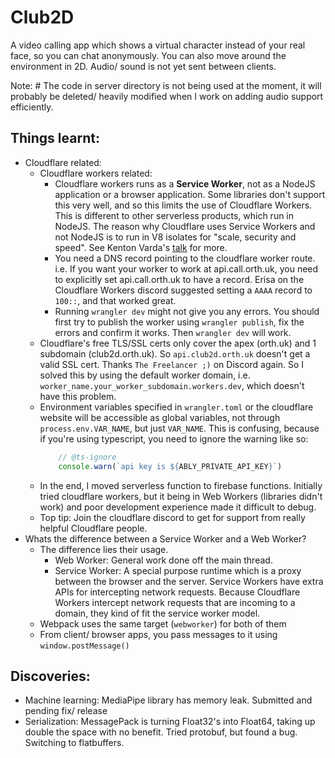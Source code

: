 # Club2D

A video calling app which shows a virtual character instead of your real face, so you can chat anonymously. You can also move around the environment in 2D. Audio/ sound is not yet sent between clients.

Note: # The code in server directory is not being used at the moment, it will probably be deleted/ heavily modified when I work on adding audio support efficiently.

## Things learnt:

- Cloudflare related:
  - Cloudflare workers related:
    - Cloudflare workers runs as a **Service Worker**, not as a NodeJS application or a browser application. Some libraries don't support this very well, and so this limits the use of Cloudflare Workers. This is different to other serverless products, which run in NodeJS. The reason why Cloudflare uses Service Workers and not NodeJS is to run in V8 isolates for "scale, security and speed". See Kenton Varda's [talk](https://www.youtube.com/watch?v=HK04UxENH10) for more.
    - You need a DNS record pointing to the cloudflare worker route. i.e. If you want your worker to work at api.call.orth.uk, you need to explicitly set api.call.orth.uk to have a record. Erisa on the Cloudflare Workers discord suggested setting a `AAAA` record to `100::`, and that worked great.
    - Running `wrangler dev` might not give you any errors. You should first try to publish the worker using `wrangler publish`, fix the errors and confirm it works. Then `wrangler dev` will work.
  - Cloudflare's free TLS/SSL certs only cover the apex (orth.uk) and 1 subdomain (club2d.orth.uk). So `api.club2d.orth.uk` doesn't get a valid SSL cert. Thanks `The Freelancer ;)` on Discord again. So I solved this by using the default worker domain, i.e. `worker_name.your_worker_subdomain.workers.dev`, which doesn't have this problem.
  - Environment variables specified in `wrangler.toml` or the cloudflare website will be accessible as global variables, not through `process.env.VAR_NAME`, but just `VAR_NAME`. This is confusing, because if you're using typescript, you need to ignore the warning like so:
    ```js
        // @ts-ignore
        console.warn(`api key is ${ABLY_PRIVATE_API_KEY}`)
    ```
  - In the end, I moved serverless function to firebase functions. Initially tried cloudflare workers, but it being in Web Workers (libraries didn't work) and poor development experience made it difficult to debug.
  - Top tip: Join the cloudflare discord to get for support from really helpful Cloudflare people.
- Whats the difference between a Service Worker and a Web Worker?
  - The difference lies their usage.
    - Web Worker: General work done off the main thread.
    - Service Worker: A special purpose runtime which is a proxy between the browser and the server. Service Workers have extra APIs for intercepting network requests. Because Cloudflare Workers intercept network requests that are incoming to a domain, they kind of fit the service worker model. 
  - Webpack uses the same target (`webworker`) for both of them
  - From client/ browser apps, you pass messages to it using `window.postMessage()`

## Discoveries:

- Machine learning: MediaPipe library has memory leak. Submitted and pending fix/ release
- Serialization: MessagePack is turning Float32's into Float64, taking up double the space with no benefit. Tried protobuf, but found a bug. Switching to flatbuffers.
